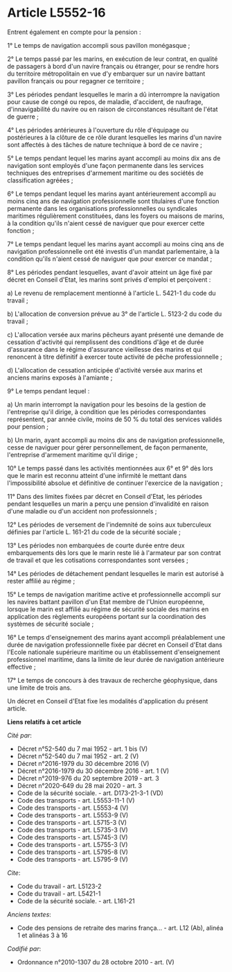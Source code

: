 # Article L5552-16

Entrent également en compte pour la pension :

1° Le temps de navigation accompli sous pavillon monégasque ;

2° Le temps passé par les marins, en exécution de leur contrat, en qualité de passagers à bord d'un navire français ou
étranger, pour se rendre hors du territoire métropolitain en vue d'y embarquer sur un navire battant pavillon français ou
pour regagner ce territoire ;

3° Les périodes pendant lesquelles le marin a dû interrompre la navigation pour cause de congé ou repos, de maladie,
d'accident, de naufrage, d'innavigabilité du navire ou en raison de circonstances résultant de l'état de guerre ;

4° Les périodes antérieures à l'ouverture du rôle d'équipage ou postérieures à la clôture de ce rôle durant lesquelles les
marins d'un navire sont affectés à des tâches de nature technique à bord de ce navire ;

5° Le temps pendant lequel les marins ayant accompli au moins dix ans de navigation sont employés d'une façon permanente dans
les services techniques des entreprises d'armement maritime ou des sociétés de classification agréées ;

6° Le temps pendant lequel les marins ayant antérieurement accompli au moins cinq ans de navigation professionnelle sont
titulaires d'une fonction permanente dans les organisations professionnelles ou syndicales maritimes régulièrement
constituées, dans les foyers ou maisons de marins, à la condition qu'ils n'aient cessé de naviguer que pour exercer cette
fonction ;

7° Le temps pendant lequel les marins ayant accompli au moins cinq ans de navigation professionnelle ont été investis d'un
mandat parlementaire, à la condition qu'ils n'aient cessé de naviguer que pour exercer ce mandat ;

8° Les périodes pendant lesquelles, avant d'avoir atteint un âge fixé par décret en Conseil d'Etat, les marins sont privés
d'emploi et perçoivent :

a) Le revenu de remplacement mentionné à l'article L. 5421-1 du code du travail ;

b) L'allocation de conversion prévue au 3° de l'article L. 5123-2 du code du travail ;

c) L'allocation versée aux marins pêcheurs ayant présenté une demande de cessation d'activité qui remplissent des conditions
d'âge et de durée d'assurance dans le régime d'assurance vieillesse des marins et qui renoncent à titre définitif à exercer
toute activité de pêche professionnelle ;

d) L'allocation de cessation anticipée d'activité versée aux marins et anciens marins exposés à l'amiante ;

9° Le temps pendant lequel :

a) Un marin interrompt la navigation pour les besoins de la gestion de l'entreprise qu'il dirige, à condition que les
périodes correspondantes représentent, par année civile, moins de 50 % du total des services validés pour pension ;

b) Un marin, ayant accompli au moins dix ans de navigation professionnelle, cesse de naviguer pour gérer personnellement, de
façon permanente, l'entreprise d'armement maritime qu'il dirige ;

10° Le temps passé dans les activités mentionnées aux 6° et 9° dès lors que le marin est reconnu atteint d'une infirmité le
mettant dans l'impossibilité absolue et définitive de continuer l'exercice de la navigation ;

11° Dans des limites fixées par décret en Conseil d'Etat, les périodes pendant lesquelles un marin a perçu une pension
d'invalidité en raison d'une maladie ou d'un accident non professionnels ;

12° Les périodes de versement de l'indemnité de soins aux tuberculeux définies par l'article L. 161-21 du code de la sécurité
sociale ;

13° Les périodes non embarquées de courte durée entre deux embarquements dès lors que le marin reste lié à l'armateur par son
contrat de travail et que les cotisations correspondantes sont versées ;

14° Les périodes de détachement pendant lesquelles le marin est autorisé à rester affilié au régime ;

15° Le temps de navigation maritime active et professionnelle accompli sur les navires battant pavillon d'un Etat membre de
l'Union européenne, lorsque le marin est affilié au régime de sécurité sociale des marins en application des règlements
européens portant sur la coordination des systèmes de sécurité sociale ;

16° Le temps d'enseignement des marins ayant accompli préalablement une durée de navigation professionnelle fixée par décret
en Conseil d'Etat dans l'Ecole nationale supérieure maritime ou un établissement d'enseignement professionnel maritime, dans
la limite de leur durée de navigation antérieure effective ;

17° Le temps de concours à des travaux de recherche géophysique, dans une limite de trois ans.

Un décret en Conseil d'Etat fixe les modalités d'application du présent article.

**Liens relatifs à cet article**

_Cité par_:

  - Décret n°52-540 du 7 mai 1952 - art. 1 bis (V)
  - Décret n°52-540 du 7 mai 1952 - art. 2 (V)
  - Décret n°2016-1979 du 30 décembre 2016 (V)
  - Décret n°2016-1979 du 30 décembre 2016 - art. 1 (V)
  - Décret n°2019-976 du 20 septembre 2019 - art. 3
  - Décret n°2020-649 du 28 mai 2020 - art. 3
  - Code de la sécurité sociale. - art. D173-21-3-1 (VD)
  - Code des transports - art. L5553-11-1 (V)
  - Code des transports - art. L5553-4 (V)
  - Code des transports - art. L5553-9 (V)
  - Code des transports - art. L5715-3 (V)
  - Code des transports - art. L5735-3 (V)
  - Code des transports - art. L5745-3 (V)
  - Code des transports - art. L5755-3 (V)
  - Code des transports - art. L5795-8 (V)
  - Code des transports - art. L5795-9 (V)

_Cite_:

  - Code du travail - art. L5123-2
  - Code du travail - art. L5421-1
  - Code de la sécurité sociale. - art. L161-21

_Anciens textes_:

  - Code des pensions de retraite des marins frança... - art. L12 (Ab), alinéa 1 et alinéas 3 à 16

_Codifié par_:

  - Ordonnance n°2010-1307 du 28 octobre 2010 - art. (V)
